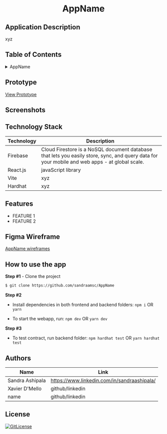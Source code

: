 <!-- Designed for ETHGlobal 03.2023 hackathon -->
  <h1 align="center">AppName</h1>

## Application Description

xyz

## Table of Contents

<details>
<summary>AppName</summary>

- [Application Description](#application-description)
- [Table of Contents](#table-of-contents)
- [Prototype](#prototype)
- [Screenshots](#screenshots)
- [Figma Wireframe](#figma-wireframe)
- [Technology Stack](#technology-stack)
- [Features](#features)
- [How to use the app](#how-to-use-the-app)
- [Authors](#authors)
- [License](#license)

</details>

## Prototype

[View Prototype](https://link)

## Screenshots

## Technology Stack

| Technology                                                    | Description                                                          |
| ------------------------------------------------------------- | -------------------------------------------------------------------- |
| Firebase                                                      | Cloud Firestore is a NoSQL document database that lets you easily store, sync, and query data for your mobile and web apps - at global scale. |
| React.js                                                      | javaScript library                                                   |
|Vite                                           | xyz          |
|Hardhat                                           | xyz          |

## Features

- FEATURE 1
- FEATURE 2


## Figma Wireframe

[AppName wireframes](https://link)

## How to use the app

**Step #1** - Clone the project

```bash
$ git clone https://github.com/sandraamsc/AppName
```

**Step #2**

- Install dependencies in both frontend and backend folders: `npm i` OR `yarn`

- To start the webapp, run: `npm dev` OR `yarn dev`

**Step #3**

- To test contract, run backend folder: `npm hardhat test` OR `yarn hardhat test`


## Authors

| Name            | Link                                   |
| --------------- | -------------------------------------- |
| Sandra Ashipala | https://www.linkedin.com/in/sandraashipala/ |
| Xavier D'Mello | github/linkedin |
| name |  github/linkedin |

## License

[![GitLicense](https://img.shields.io/badge/License-MIT-lime.svg)](https://github.com/sandraamsc/AppName/blob/main/LICENSE)
